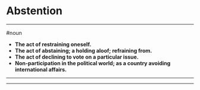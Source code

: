 # Abstention
---
#noun
- **The act of restraining oneself.**
- **The act of abstaining; a holding aloof; refraining from.**
- **The act of declining to vote on a particular issue.**
- **Non-participation in the political world; as a country avoiding international affairs.**
---
---
